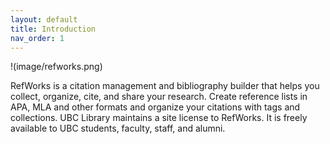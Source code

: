 ```yaml
---
layout: default
title: Introduction
nav_order: 1
---
```

!(image/refworks.png)

RefWorks is a citation management and bibliography builder that helps you collect, organize, cite, and share your research. Create reference lists in APA, MLA and other formats and organize your citations with tags and collections. UBC Library maintains a site license to RefWorks. It is freely available to UBC students, faculty, staff, and alumni. 
